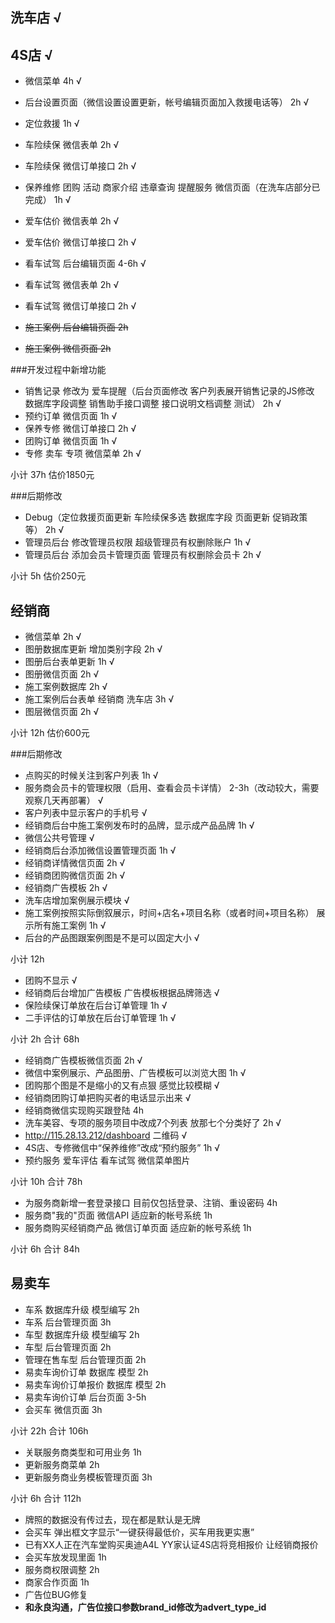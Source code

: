 洗车店 √
---

4S店 √
---

* 微信菜单 4h √
* 后台设置页面（微信设置设置更新，帐号编辑页面加入救援电话等） 2h √

* 定位救援 1h √
* 车险续保 微信表单 2h √
* 车险续保 微信订单接口 2h √
* 保养维修 团购 活动 商家介绍 违章查询 提醒服务 微信页面（在洗车店部分已完成） 1h √
* 爱车估价 微信表单 2h √
* 爱车估价 微信订单接口 2h √
* 看车试驾 后台编辑页面 4-6h √
* 看车试驾 微信表单 2h √
* 看车试驾 微信订单接口 2h √
* ~~施工案例 后台编辑页面 2h~~
* ~~施工案例 微信页面 2h~~

###开发过程中新增功能

* 销售记录 修改为 爱车提醒（后台页面修改 客户列表展开销售记录的JS修改 数据库字段调整 销售助手接口调整 接口说明文档调整 测试） 2h √
* 预约订单 微信页面 1h √
* 保养专修 微信订单接口 2h √
* 团购订单 微信页面 1h √
* 专修 卖车 专项 微信菜单 2h √

小计 37h 估价1850元


###后期修改

* Debug（定位救援页面更新 车险续保多选 数据库字段 页面更新 促销政策 等） 2h √
* 管理员后台 修改管理员权限 超级管理员有权删除账户 1h √
* 管理员后台 添加会员卡管理页面 管理员有权删除会员卡 2h √

小计 5h 估价250元


经销商
---

* 微信菜单 2h √
* 图册数据库更新 增加类别字段 2h √
* 图册后台表单更新 1h √
* 图册微信页面 2h √
* 施工案例数据库 2h √
* 施工案例后台表单 经销商 洗车店 3h √
* 图层微信页面 2h √

小计 12h 估价600元

###后期修改

* 点购买的时候关注到客户列表 1h √
* 服务商会员卡的管理权限（启用、查看会员卡详情） 2-3h（改动较大，需要观察几天再部署） √
* 客户列表中显示客户的手机号 √
* 经销商后台中施工案例发布时的品牌，显示成产品品牌 1h √
* 微信公共号管理 √
* 经销商后台添加微信设置管理页面 1h √
* 经销商详情微信页面 2h √
* 经销商团购微信页面 2h √
* 经销商广告模板 2h √
* 洗车店增加案例展示模块 √
* 施工案例按照实际倒叙展示，时间+店名+项目名称（或者时间+项目名称） 展示所有施工案例 1h √
* 后台的产品图跟案例图是不是可以固定大小 √

小计 12h

* 团购不显示 √
* 经销商后台增加广告模板 广告模板根据品牌筛选 √
* 保险续保订单放在后台订单管理 1h √
* 二手评估的订单放在后台订单管理 1h √

小计 2h
合计 68h

* 经销商广告模板微信页面 2h √
* 微信中案例展示、产品图册、广告模板可以浏览大图 1h √
* 团购那个图是不是缩小的又有点狠 感觉比较模糊 √
* 经销商团购订单把购买者的电话显示出来 √
* 经销商微信实现购买跟登陆 4h 
* 洗车美容、专项的服务项目中改成7个列表 放那七个分类好了 2h √
* http://115.28.13.212/dashboard 二维码 √
* 4S店、专修微信中“保养维修”改成“预约服务” 1h √
* 预约服务 爱车评估 看车试驾 微信菜单图片

小计 10h
合计 78h

* 为服务商新增一套登录接口 目前仅包括登录、注销、重设密码 4h
* 服务商"我的"页面 微信API 适应新的帐号系统 1h
* 服务商购买经销商产品 微信订单页面 适应新的帐号系统 1h

小计 6h
合计 84h

易卖车
---

* 车系 数据库升级 模型编写 2h
* 车系 后台管理页面 3h
* 车型 数据库升级 模型编写 2h
* 车型 后台管理页面 2h
* 管理在售车型 后台管理页面 2h
* 易卖车询价订单 数据库 模型 2h
* 易卖车询价订单报价 数据库 模型 2h
* 易卖车询价订单 后台页面 3-5h
* 会买车 微信页面 3h

小计 22h 
合计 106h

* 关联服务商类型和可用业务 1h
* 更新服务商菜单 2h
* 更新服务商业务模板管理页面 3h

小计 6h 
合计 112h

* 牌照的数据没有传过去，现在都是默认是无牌
* 会买车 弹出框文字显示“一键获得最低价，买车用我更实惠”
* 已有XX人正在汽车堂购买奥迪A4L YY家认证4S店将竞相报价 让经销商报价
* 会买车放发现里面 1h
* 服务商权限调整 2h
* 商家合作页面 1h
* 广告位BUG修复
* **和永良沟通，广告位接口参数brand_id修改为advert_type_id**
